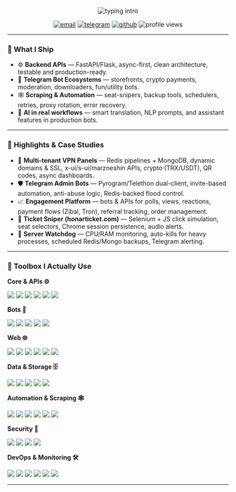 <p align="center">
  <img src="https://readme-typing-svg.demolab.com?font=Fira+Code&duration=2200&pause=600&color=56B6C2&center=true&vCenter=true&width=560&lines=Backend+Dev+%7C+Python+(FastAPI%2C+Flask);Telegram+Bots%2C+Automation%2C+Scraping;Security%2C+DevOps%2C+API+Integration;Monitoring%2C+Metrics%2C+AI%2FNLP+(Practice)" alt="typing intro"/>
</p>

<p align="center">
  <a href="mailto:ali0.0kh1380@gmail.com"><img src="https://img.shields.io/badge/Email-ali0.0kh1380%40gmail.com-0b84ff?style=flat&logo=gmail&logoColor=white" alt="email"/></a>
  <a href="https://t.me/dibbed"><img src="https://img.shields.io/badge/Telegram-@dibbed-26A5E4?style=flat&logo=telegram&logoColor=white" alt="telegram"/></a>
  <a href="https://github.com/dibbed"><img src="https://img.shields.io/badge/GitHub-dibbed-000000?style=flat&logo=github" alt="github"/></a>
  <img src="https://komarev.com/ghpvc/?username=dibbed&label=views&color=0e75b6&style=flat" alt="profile views"/>
</p>

---

### 🚀 What I Ship

- ⚙️ **Backend APIs** — FastAPI/Flask, async-first, clean architecture, testable and production-ready.
- 🤖 **Telegram Bot Ecosystems** — storefronts, crypto payments, moderation, downloaders, fun/utility bots.
- 🕸️ **Scraping & Automation** — seat-snipers, backup tools, schedulers, retries, proxy rotation, error recovery.
- 🧠 **AI in real workflows** — smart translation, NLP prompts, and assistant features in production bots.

---

### 🧪 Highlights & Case Studies

- 🔐 **Multi‑tenant VPN Panels** — Redis pipelines + MongoDB, dynamic domains & SSL, x-ui/s-ui/marzneshin APIs, crypto (TRX/USDT), QR codes, async dashboards.
- 🛡️ **Telegram Admin Bots** — Pyrogram/Telethon dual-client, invite-based automation, anti-abuse logic, Redis-backed flood control.
- 📈 **Engagement Platform** — bots & APIs for polls, views, reactions, payment flows (Zibal, Tron), referral tracking, order management.
- 🎫 **Ticket Sniper (honarticket.com)** — Selenium + JS click simulation, seat selectors, Chrome session persistence, audio alerts.
- 🔧 **Server Watchdog** — CPU/RAM monitoring, auto-kills for heavy processes, scheduled Redis/Mongo backups, Telegram alerting.

---

### 🧰 Toolbox I Actually Use

**Core & APIs ⚙️**
<p>
<img src="https://img.shields.io/badge/Python-3776AB?logo=python&logoColor=white" />
<img src="https://img.shields.io/badge/FastAPI-009688?logo=fastapi&logoColor=white" />
<img src="https://img.shields.io/badge/Flask-000000?logo=flask&logoColor=white" />
<img src="https://img.shields.io/badge/asyncio-000000?logo=python&logoColor=white" />
<img src="https://img.shields.io/badge/aiohttp-2C5BB4?logo=python&logoColor=white" />
<img src="https://img.shields.io/badge/requests-000000?logo=python&logoColor=white" />
</p>

**Bots 🤖**
<p>
<img src="https://img.shields.io/badge/Telegram-2CA5E0?logo=telegram&logoColor=white" />
<img src="https://img.shields.io/badge/Pyrogram-143?logo=python&logoColor=white" />
<img src="https://img.shields.io/badge/Telebot-143?logo=python&logoColor=white" />
<img src="https://img.shields.io/badge/Telethon-143?logo=python&logoColor=white" />
<img src="https://img.shields.io/badge/Aiogram-143?logo=python&logoColor=white" />
</p>

**Web 🌐**
<p>
<img src="https://img.shields.io/badge/HTML5-e34f26?logo=html5&logoColor=white" />
<img src="https://img.shields.io/badge/CSS3-264de4?logo=css3&logoColor=white" />
<img src="https://img.shields.io/badge/JavaScript-f7df1e?logo=javascript&logoColor=black" />
<img src="https://img.shields.io/badge/Tailwind-38BDF8?logo=tailwindcss&logoColor=white" />
<img src="https://img.shields.io/badge/Nginx-009639?logo=nginx&logoColor=white" />
<img src="https://img.shields.io/badge/Gunicorn-499848?logo=gunicorn&logoColor=white" />
</p>

**Data & Storage 🗄️**
<p>
<img src="https://img.shields.io/badge/Redis-DC382D?logo=redis&logoColor=white" />
<img src="https://img.shields.io/badge/MongoDB-47A248?logo=mongodb&logoColor=white" />
<img src="https://img.shields.io/badge/PostgreSQL-4169E1?logo=postgresql&logoColor=white" />
<img src="https://img.shields.io/badge/MySQL-4479A1?logo=mysql&logoColor=white" />
<img src="https://img.shields.io/badge/ujson-000000?logo=python&logoColor=white" />
</p>

**Automation & Scraping 🕸️**
<p>
<img src="https://img.shields.io/badge/Selenium-43B02A?logo=selenium&logoColor=white" />
<img src="https://img.shields.io/badge/BeautifulSoup-3b9950?logo=python&logoColor=white" />
<img src="https://img.shields.io/badge/lxml-000000?logo=python&logoColor=white" />
<img src="https://img.shields.io/badge/Playwright-23B0E8?logo=microsoftedge&logoColor=white" />
<img src="https://img.shields.io/badge/cron-000000?logo=linux&logoColor=white" />
<img src="https://img.shields.io/badge/psutil-000000?logo=python&logoColor=white" />
</p>

**Security 🔐**
<p>
<img src="https://img.shields.io/badge/JWT-000000?logo=jsonwebtokens&logoColor=white" />
<img src="https://img.shields.io/badge/bcrypt-000000?logo=python&logoColor=white" />
<img src="https://img.shields.io/badge/HTTPS-green?logo=letsencrypt&logoColor=white" />
<img src="https://img.shields.io/badge/CORS-000000?logo=python&logoColor=white" />
</p>

**DevOps & Monitoring 🛠️**
<p>
<img src="https://img.shields.io/badge/Docker-2496ED?logo=docker&logoColor=white" />
<img src="https://img.shields.io/badge/Git-F05032?logo=git&logoColor=white" />
<img src="https://img.shields.io/badge/Prometheus-E6522C?logo=prometheus&logoColor=white" />
<img src="https://img.shields.io/badge/Grafana-F46800?logo=grafana&logoColor=white" />
<img src="https://img.shields.io/badge/Tor-7E4798?logo=tor-project&logoColor=white" />
<img src="https://img.shields.io/badge/Webshare%20Proxy-000000?logo=python&logoColor=white" />
</p>

---
